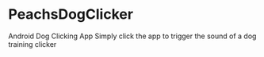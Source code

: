 # PeachsDogClicker
Android Dog Clicking App
Simply click the app to trigger the sound of a dog training clicker
